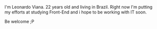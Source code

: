 I'm Leonardo Viana.
22 years old and living in Brazil.
Right now I'm putting my efforts at studying Front-End and i hope to be working with IT soon. 

Be welcome ;P

<!---
leveau10/leveau10 is a ✨ special ✨ repository because its `README.md` (this file) appears on your GitHub profile.
You can click the Preview link to take a look at your changes.
--->
